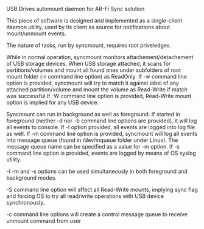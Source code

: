 USB Drives automount daemon for AR-Fi Sync solution

This piece of software is designed and implemented as a single-client daemon utility,
used by its client as source for notifications about mount/unmount events.

The nature of tasks, run by syncmount, requires root priveledges.

While in normal operation, syncmount monitors attachement/detachement of USB storage devices.
When USB storage attached, it scans for partitions/volumes and mount all found ones under
subfolders of root mount folder (-r command line option) as ReadOnly. If -w command 
line option is provided, syncmount will try to match it against label of any attached partition/volume and mount the volume as Read-Write if match was successful.If -W command line option is provided, Read-Write mount option is implied for any USB device.

Syncmount can run in background as well as foreground.
If started in foreground (neither -d nor -b command line options are provided), it will log all
events to console.
If -l option provided, all events are logged into log file as well.
If -m command line option is provided, syncmount will log all events into message 
queue (found in /dev/mqueue folder under Linux). The message queue name can be specified as a value for -m option. 
If -s command line option is provided, events are logged by means of OS syslog utility.

-l -m and -s options can be used simultaneously in both foreground and background modes.

-S command line option will affect all Read-Write mounts, implying sync flag and forcing OS to try all read/write operations with USB device synchronously.

-c command line options will create a control message queue to receive unmount command from user
